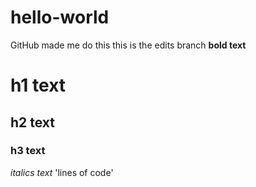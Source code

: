 # hello-world
GitHub made me do this
this is the edits branch
**bold text**
# h1 text
## h2 text
### h3 text
*italics text*
'lines of code'
